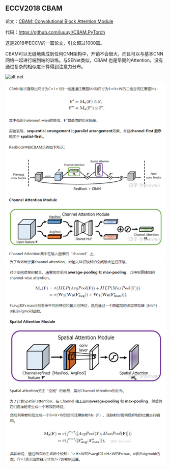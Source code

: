 ## ECCV2018 CBAM
论文：[CBAM: Convolutional Block Attention Module](https://arxiv.org/abs/1807.06521)

代码：https://github.com/luuuyi/CBAM.PyTorch

这是2018年ECCV的一篇论文，引文超过1000篇。

CBAM可以无缝地集成到任何CNN架构中，开销不会很大，而且可以与基本CNN网络一起进行端到端的训练。与SENet类似，CBAM 也是早期的Attention，没有通过复杂的相似度计算得到注意力分布。

![alt net](https://pic2.zhimg.com/v2-c9ef5af7130fabcb2ba74e905009557d_r.jpg)

![alt ](../pic/cbam_1.png)
![alt ](../pic/cbam_2.png)
![alt ](../pic/cbam_3.png)


